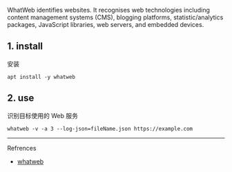WhatWeb identifies websites. It recognises web technologies including content management systems (CMS), blogging platforms, statistic/analytics packages, JavaScript libraries, web servers, and embedded devices.

## 1. install

安装

```
apt install -y whatweb
```

## 2. use

识别目标使用的 Web 服务

```
whatweb -v -a 3 --log-json=fileName.json https://example.com
```

---

Refrences

- [whatweb](https://www.kali.org/tools/whatweb/)

